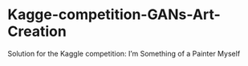 # Kagge-competition-GANs-Art-Creation
Solution for the Kaggle competition: I’m Something of a Painter Myself
